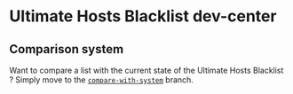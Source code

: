 # Ultimate Hosts Blacklist dev-center

## Comparison system

Want to compare a list with the current state of the Ultimate Hosts Blacklist ? Simply move to the [`compare-with-system`](https://github.com/Ultimate-Hosts-Blacklist/dev-center/tree/compare-with-system) branch.
